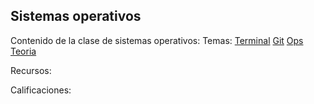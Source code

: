 ## Sistemas operativos 
Contenido de la clase de sistemas operativos:
Temas:
[Terminal]()
[Git]()
[Ops Teoria]()

Recursos:


Calificaciones:


